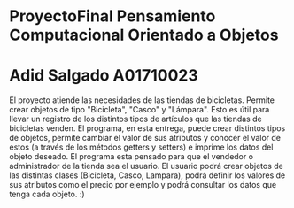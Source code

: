 # ProyectoFinal Pensamiento Computacional Orientado a Objetos
# Adid Salgado A01710023
El proyecto atiende las necesidades de las tiendas de bicicletas. Permite crear objetos de tipo "Bicicleta", "Casco" y "Lámpara". Esto es útil para  llevar un registro de los distintos tipos de artículos que las tiendas de bicicletas venden.
El programa, en esta entrega, puede crear distintos tipos de objetos, permite cambiar el valor de sus atributos y conocer el valor de estos (a través de los métodos getters y setters) e imprime los datos del objeto deseado.
El programa esta pensado para que el vendedor o administrador de la tienda sea el usuario. El usuario podrá crear objetos de las distintas clases (Bicicleta, Casco, Lampara), podrá definir los valores de sus atributos como el precio por ejemplo y podrá consultar los datos que tenga cada objeto.
:)
